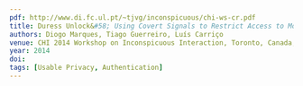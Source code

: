 ```yaml
---
pdf: http://www.di.fc.ul.pt/~tjvg/inconspicuous/chi-ws-cr.pdf
title: Duress Unlock&#58; Using Covert Signals to Restrict Access to Mobile Devices
authors: Diogo Marques, Tiago Guerreiro, Luís Carriço
venue: CHI 2014 Workshop on Inconspicuous Interaction, Toronto, Canada, April, 2014
year: 2014
doi: 
tags: [Usable Privacy, Authentication]
---
```

